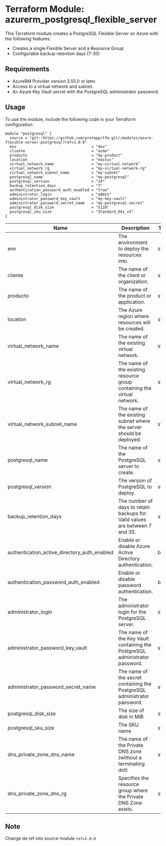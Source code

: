 # Terraform Module: azurerm_postgresql_flexible_server

This Terraform module creates a PostgreSQL Flexible Server on Azure with the following features:

- Creates a single Flexible Server and a Resource Group
- Configurable backup retention days (7-35)

## Requirements

- AzureRM Provider version 3.55.0 or later.
- Access to a virtual network and subnet.
- An Azure Key Vault secret with the PostgreSQL administrator password.

## Usage

To use the module, include the following code in your Terraform configuration:

```hcl
module "postgresql" {
  source = "git::https://github.com/prefapp/tfm.git//modules/azure-flexible-server-postgresql?ref=1.0.0"
  env                                  = "dev"
  cliente                              = "acme"
  producto                             = "my-product"
  location                             = "eastus"
  virtual_network_name                 = "my-virtual-network"
  virtual_network_rg                   = "my-virtual-network-rg"
  virtual_network_subnet_name          = "my-subnet"
  postgresql_name                      = "my-postgresql"
  postgresql_version                   = "14"
  backup_retention_days                = "7"
  authentication_password_auth_enabled = "true"
  administrator_login                  = "admin"
  administrator_password_key_vault     = "my-key-vault"
  administrator_password_secret_name   = "my-postgresql-secret"
  postgresql_disk_size                 = "5120"
  postgresql_sku_size                  = "Standard_D4s_v3"
}
```

|Name|Description|Type|Default|Required|
|----|-----------|----|-------|--------|
|env|The environment to deploy the resources into.|string|n/a|yes|
|cliente|The name of the client or organization.|string|n/a|yes|
|producto|The name of the product or application.|string|n/a|yes|
|location|The Azure region where resources will be created.|string|n/a|yes|
|virtual_network_name|The name of the existing virtual network.|string|n/a|yes|
|virtual_network_rg|The name of the existing resource group containing the virtual network.|string|n/a|yes|
|virtual_network_subnet_name|The name of the existing subnet where the server should be deployed.|string|n/a|yes|
|postgresql_name|The name of the PostgreSQL server to create.|string|n/a|yes|
|postgresql_version|The version of PostgreSQL to deploy.|string|"13|no|
|backup_retention_days|The number of days to retain backups for. Valid values are between 7 and 35.|string|"7"|no|
|authentication_active_directory_auth_enabled|Enable or disable Azure Active Directory authentication.|bool|"false"|no|
|authentication_password_auth_enabled|Enable or disable password authentication.|bool|"true"|no|
|administrator_login|The administrator login for the PostgreSQL server.|string|n/a|yes|
|administrator_password_key_vault|The name of the Key Vault containing the PostgreSQL administrator password.|string|n/a|yes|
|administrator_password_secret_name|The name of the secret containing the PostgreSQL administrator password.|string|n/a|yes|
|postgresql_disk_size|The size of disk in MiB|string|n/a|yes|
|postgresql_sku_size|The SKU name|string|n/a|yes|
|dns_private_zone_dns_name|The name of the Private DNS zone (without a terminating dot)|string|n/a|yes|
|dns_private_zone_dns_rg|Specifies the resource group where the Private DNS Zone exists.|string|n/a|yes|

## Note

Change de ref into source module `ref=1.0.0`
